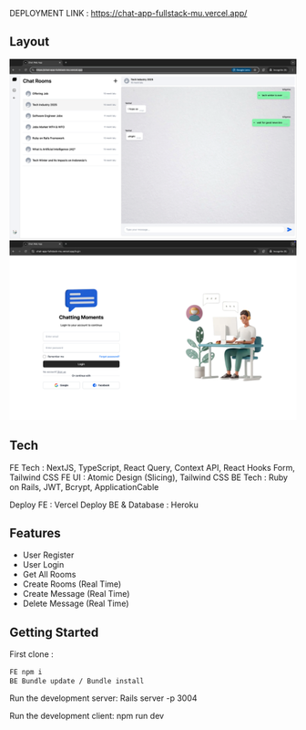 DEPLOYMENT LINK : https://chat-app-fullstack-mu.vercel.app/

## Layout
![Screenshot showing weather app layout](/client/public/assets/homeLayout.png)
![Screenshot showing weather app layout](/client/public/assets/loginLayout.png)


## Tech
 FE Tech : NextJS, TypeScript, React Query, Context API, React Hooks Form, Tailwind CSS
 FE UI : Atomic Design (Slicing), Tailwind CSS
 BE Tech : Ruby on Rails, JWT, Bcrypt, ApplicationCable

 Deploy FE : Vercel
 Deploy BE & Database : Heroku

## Features
 - User Register
 - User Login
 - Get All Rooms
 - Create Rooms (Real Time)
 - Create Message (Real Time)
 - Delete Message (Real Time)

## Getting Started

First clone :

```
FE npm i
BE Bundle update / Bundle install
```

Run the development server:
Rails server -p 3004

Run the development client:
npm run dev

